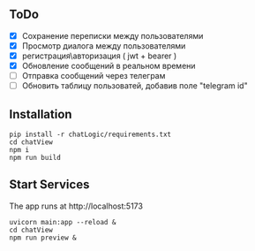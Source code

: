## ToDo

- [x] Сохранение переписки между пользователями
- [x] Просмотр диалога между пользователями
- [x] регистрация\авторизация ( jwt + bearer )
- [x] Обновление сообщений в реальном времени
- [ ] Отправка сообщений через телеграм
- [ ] Обновить таблицу пользоватей, добавив поле "telegram id" 

## Installation
```
pip install -r chatLogic/requirements.txt   
cd chatView
npm i
npm run build
```

## Start Services
The app runs at http://localhost:5173
```
uvicorn main:app --reload &   
cd chatView
npm run preview &
```
